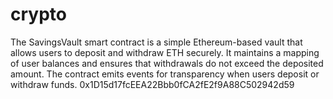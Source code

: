 # crypto
The SavingsVault smart contract is a simple Ethereum-based vault that allows users to deposit and withdraw ETH securely. It maintains a mapping of user balances and ensures that withdrawals do not exceed the deposited amount. The contract emits events for transparency when users deposit or withdraw funds.
0x1D15d17fcEEA22Bbb0fCA2fE2f9A88C502942d59
